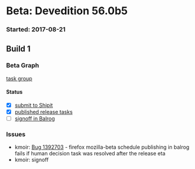 # Beta: Devedition 56.0b5

### Started: 2017-08-21

## Build 1

### Beta Graph
[task group](https://tools.taskcluster.net/push-inspector/#/95j2a8uPTBiiONz14uXYTQ)


#### Status
- [x] [submit to Shipit](https://wiki.mozilla.org/Release:Release_Automation_on_Mercurial:Starting_a_Release#Submit_to_Ship_It)
- [x] [published release tasks](../how-tos/relpro.md#4-publish-release)
- [ ] [signoff in Balrog](../how-tos/relpro.md#3-signoffs)

### Issues
- kmoir: [Bug 1392703](https://bugzil.la/1392703) - firefox mozilla-beta schedule publishing in balrog fails if human decision task was resolved after the release eta
- kmoir: signoff


